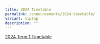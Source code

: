 ```yaml
---
title: 2024 Timetable
permalink: /announcements/2024-timetable/
variant: tiptap
description: ""
---
```

<p><a href="/files/2024_Term_1_Timetable.pdf" rel="noopener noreferrer nofollow" target="_blank">2024 Term 1 Timetable</a></p>